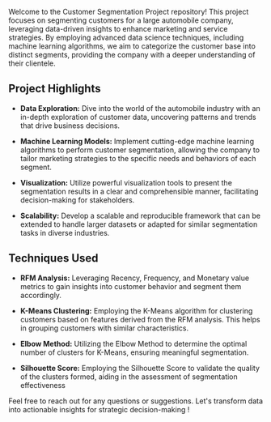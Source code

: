 Welcome to the Customer Segmentation Project repository!
This project focuses on segmenting customers for a large automobile company, leveraging data-driven insights to enhance marketing and service strategies. By employing advanced data science techniques, including machine learning algorithms, we aim to categorize the customer base into distinct segments, providing the company with a deeper understanding of their clientele.

## Project Highlights
- **Data Exploration:** Dive into the world of the automobile industry with an in-depth exploration of customer data, uncovering patterns and trends that drive business decisions.

- **Machine Learning Models:** Implement cutting-edge machine learning algorithms to perform customer segmentation, allowing the company to tailor marketing strategies to the specific needs and behaviors of each segment.

- **Visualization:** Utilize powerful visualization tools to present the segmentation results in a clear and comprehensible manner, facilitating decision-making for stakeholders.

- **Scalability:** Develop a scalable and reproducible framework that can be extended to handle larger datasets or adapted for similar segmentation tasks in diverse industries.


## Techniques Used
- **RFM Analysis:** Leveraging Recency, Frequency, and Monetary value metrics to gain insights into customer behavior and segment them accordingly.

- **K-Means Clustering:** Employing the K-Means algorithm for clustering customers based on features derived from the RFM analysis. This helps in grouping customers with similar characteristics.

- **Elbow Method:** Utilizing the Elbow Method to determine the optimal number of clusters for K-Means, ensuring meaningful segmentation.

- **Silhouette Score:** Employing the Silhouette Score to validate the quality of the clusters formed, aiding in the assessment of segmentation effectiveness

Feel free to reach out for any questions or suggestions. Let's transform data into actionable insights for strategic decision-making !
